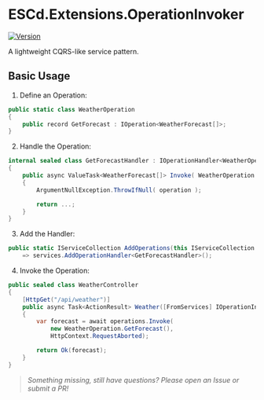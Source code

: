 # ESCd.Extensions.OperationInvoker

[![Version](https://img.shields.io/nuget/vpre/ESCd.Extensions.OperationInvoker)](https://www.nuget.org/packages/ESCd.Extensions.OperationInvoker)

A lightweight CQRS-like service pattern.

## Basic Usage

1. Define an Operation:
```csharp
public static class WeatherOperation
{
    public record GetForecast : IOperation<WeatherForecast[]>;
}
```

2. Handle the Operation:
```csharp
internal sealed class GetForecastHandler : IOperationHandler<WeatherOperation.GetForecast, WeatherForecast[]>
{
    public async ValueTask<WeatherForecast[]> Invoke( WeatherOperation.GetForecast operation, CancellationToken cancellation )
    {
        ArgumentNullException.ThrowIfNull( operation );

        return ...;
    }
}
```

3. Add the Handler:
```csharp
public static IServiceCollection AddOperations(this IServiceCollection services)
    => services.AddOperationHandler<GetForecastHandler>();
```

4. Invoke the Operation:
```csharp
public sealed class WeatherController
{
    [HttpGet("/api/weather")]
    public async Task<ActionResult> Weather([FromServices] IOperationInvoker operations )
    {
        var forecast = await operations.Invoke(
            new WeatherOperation.GetForecast(),
            HttpContext.RequestAborted);

        return Ok(forecast);
    }
}
```

> *Something missing, still have questions? Please open an Issue or submit a PR!*